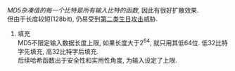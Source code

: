 *MD5杂凑值的每一个比特是所有输入比特的函数*, 因此有很好扩散效果.   
但由于长度较短(128bit), 仍易受到[第二类生日攻击](生日攻击.md)威胁.

1. 填充  
MD5不限定输入数据长度上限, 如果长度大于$2^{64}$, 就只用其低64位. 低32比特字先填充, 高32比特字后填充.   
后续哈希函数出于安全性和实用性角度, 为输入设定了上限.